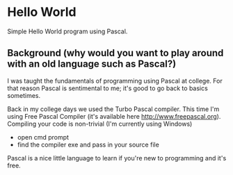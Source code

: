 # Hello World
Simple Hello World program using Pascal.

## Background (why would you want to play around with an old language such as Pascal?)
I was taught the fundamentals of programming using Pascal at college. For that reason Pascal is sentimental to me; it's good to go back to basics sometimes.

Back in my college days we used the Turbo Pascal compiler. This time I'm using Free Pascal Compiler (it's available here http://www.freepascal.org). Compiling your code is non-trivial (I'm currently using Windows) 

- open cmd prompt 
- find the compiler exe and pass in your source file

Pascal is a nice little language to learn if you're new to programming and it's free.
